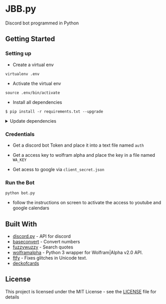 # JBB.py
Discord bot programmed in Python

## Getting Started

### Setting up
- Create a virtual env
```
virtualenv .env
```

- Activate the virtual env
```
source .env/bin/activate
```

- Install all dependencies
```
$ pip install -r requirements.txt --upgrade
```

<details><summary>Update dependencies</summary>
<p>

```
pip3 freeze > requirements.txt
```
</p>
</details>

### Credentials

- Get a discord bot Token and place it into a text file named `auth`

- Get a access key to wolfram alpha and place the key in a file named `WA_KEY`

- Get acess to google via `client_secret.json`

### Run the Bot
```
python bot.py
```
 - follow the instructions on screen to activate the access to youtube and google calendars

## Built With
* [discord.py](https://github.com/Rapptz/discord.py) - API for discord
* [baseconvert](https://github.com/squdle/baseconvert) - Convert numbers
* [fuzzywuzzy](https://github.com/seatgeek/fuzzywuzzy) - Search quotes
* [wolframalpha](https://github.com/jaraco/wolframalpha) - Python 3 wrapper for Wolfram|Alpha v2.0 API.
* [ftfy](https://github.com/LuminosoInsight/python-ftfy) - Fixes glitches in Unicode text.
* [deckofcards](https://deckofcardsapi.com/)

## License

This project is licensed under the MIT License - see the [LICENSE](LICENSE) file for details
